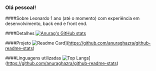 ### Olá pessoal!

####Sobre Leonardo
1 ano (até o momento) com experiência em desenvolvimento, back end e front end.

####Detalhes
[![Anurag's GitHub stats](https://github-readme-stats.vercel.app/api?username=leotscheidt&show_icons=true&theme=dark)](https://github.com/anuraghazra/github-readme-stats)

####Projeto
![Readme Card](https://github-readme-stats.vercel.app/api/pin/?username=leotscheidt&repo=Tik-Tok-Project&theme=dark)](https://github.com/anuraghazra/github-readme-stats)

####Linguagens utilizadas
![Top Langs](https://github-readme-stats.vercel.app/api/top-langs/?username=leotscheidt&layout=compact)](https://github.com/anuraghazra/github-readme-stats)

